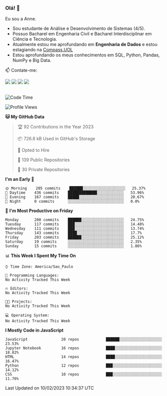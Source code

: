 ### Olá! 👋
Eu sou a Anne. 
- Sou estudante de Análise e Desenvolvimento de Sistemas (4/5).
- Possuo Bacharel em Engenharia Civil e Bacharel Interdisciplinar em Ciência e Tecnologia.
- Atualmente estou me aprofundando em **Engenharia de Dados** e estou estagiando na [Compass.UOL](https://compass.uol/pt/home/) 
- Estou aprofundando os meus conhecimentos em SQL, Python, Pandas, NumPy e Big Data.

📫 Contate-me: 

<div>
<a href="https://www.instagram.com/annekarolinefc/" target="_blank"><img src="https://img.shields.io/badge/-Instagram-%23E4405F?style=for-the-badge&logo=instagram&logoColor=white" target="_blank"></a> 
<a href = "mailto:annekarolinefc@gmail.com"><img src="https://img.shields.io/badge/-Gmail-%23333?style=for-the-badge&logo=gmail&logoColor=white" target="_blank"></a>
<a href="https://www.linkedin.com/in/devannekarolinefc/" target="_blank"><img src="https://img.shields.io/badge/-LinkedIn-%230077B5?style=for-the-badge&logo=linkedin&logoColor=white" target="_blank"></a> 
<a href="https://api.whatsapp.com/send?phone=5533991375118&text=Ol%C3%A1%20Anne!%20" target="_blank"><img src="https://img.shields.io/badge/WhatsApp-25D366?style=for-the-badge&logo=whatsapp&logoColor=white" target="_blank"></a>
</div>

  
<!--
  <img align="center" alt="Anne-An" height="30" width="40" src="https://github.com/devicons/devicon/blob/master/icons/angularjs/angularjs-original.svg">
-->

</br>

<!--START_SECTION:waka-->
![Code Time](http://img.shields.io/badge/Code%20Time-135%20hrs%2015%20mins-blue)

![Profile Views](http://img.shields.io/badge/Profile%20Views-0-blue)

**🐱 My GitHub Data** 

> 🏆 92 Contributions in the Year 2023
 > 
> 📦 726.8 kB Used in GitHub's Storage 
 > 
> 💼 Opted to Hire
 > 
> 📜 139 Public Repositories 
 > 
> 🔑 30 Private Repositories  
 > 
**I'm an Early 🐤** 

```text
🌞 Morning    205 commits    ██████░░░░░░░░░░░░░░░░░░░   25.37% 
🌇 Daytime    436 commits    █████████████░░░░░░░░░░░░   53.96% 
🌃 Evening    167 commits    █████░░░░░░░░░░░░░░░░░░░░   20.67% 
🌙 Night      0 commits      ░░░░░░░░░░░░░░░░░░░░░░░░░   0.0%

```
📅 **I'm Most Productive on Friday** 

```text
Monday       200 commits    ██████░░░░░░░░░░░░░░░░░░░   24.75% 
Tuesday      117 commits    ███░░░░░░░░░░░░░░░░░░░░░░   14.48% 
Wednesday    111 commits    ███░░░░░░░░░░░░░░░░░░░░░░   13.74% 
Thursday     143 commits    ████░░░░░░░░░░░░░░░░░░░░░   17.7% 
Friday       203 commits    ██████░░░░░░░░░░░░░░░░░░░   25.12% 
Saturday     19 commits     ░░░░░░░░░░░░░░░░░░░░░░░░░   2.35% 
Sunday       15 commits     ░░░░░░░░░░░░░░░░░░░░░░░░░   1.86%

```


📊 **This Week I Spent My Time On** 

```text
⌚︎ Time Zone: America/Sao_Paulo

💬 Programming Languages: 
No Activity Tracked This Week

🔥 Editors: 
No Activity Tracked This Week

🐱‍💻 Projects: 
No Activity Tracked This Week

💻 Operating System: 
No Activity Tracked This Week

```

**I Mostly Code in JavaScript** 

```text
JavaScript               20 repos            ██████░░░░░░░░░░░░░░░░░░░   23.53% 
Jupyter Notebook         16 repos            ████░░░░░░░░░░░░░░░░░░░░░   18.82% 
HTML                     14 repos            ████░░░░░░░░░░░░░░░░░░░░░   16.47% 
Python                   12 repos            ███░░░░░░░░░░░░░░░░░░░░░░   14.12% 
CSS                      10 repos            ███░░░░░░░░░░░░░░░░░░░░░░   11.76%

```



 Last Updated on 10/02/2023 10:34:37 UTC
<!--END_SECTION:waka-->
  
